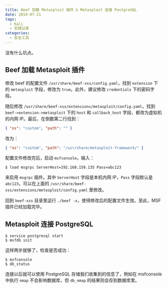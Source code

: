 ```yaml
---
title: Beef 加载 Metasploit 插件 & Metasploit 连接 PostgreSQL
date: 2019-07-21
tags:
  - Kali
  - 实践记录
categories:
  - 安全工具
---
```


没有什么坑点。

<!--more-->

## Beef 加载 Metasploit 插件

修改 beef 的配置文件 `/usr/share/beef-xss/config.yaml`，找到 `extension` 下的 `metasploit` 字段，修改为 `true`。此外，建议修改 `credentials` 下的密码字段。

随后修改 `/usr/share/beef-xss/extensions/metasploit/config.yaml`，找到 `beef->extension->metasploit` 下的 `host` 和 `callback_host` 字段，都改为虚拟机的内网 IP。最后，在倒数第二行找到：

```json
{ "os": "custom", "path": "" }
```

改为：

```json
{ "os": "custom", "path": "/usr/share/metasploit-framework/" }
```

配置文件修改完后，启动 `msfconsole`，输入：

```shell
$ load msgrpc ServerHost=192.168.159.135 Pass=abc123
```

来启用 `msgrpc` 插件。其中 `ServerHost` 字段是本机内网 IP，`Pass` 字段默认是 `abc123`，可以在上面的 `/usr/share/beef-xss/extensions/metasploit/config.yaml` 里修改。

回到 `beef-xss` 目录里运行 `./beef -x`，使得修改后的配置文件生效。至此，MSF 插件已经加载完毕。

## Metasploit 连接 PostgreSQL

```shell
$ service postgresql start
$ msfdb init
```

这样两步就够了，检查是否成功：

```shell
$ msfconsole
$ db_status
```

连接以后就可以使用 PostgreSQL 存储我们收集到的信息了，例如在 msfconsole 中执行 `nmap` 不会影响数据库，但 `db_nmap` 的结果则会存到数据库里。
